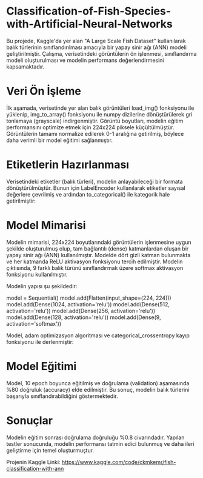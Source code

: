 # Classification-of-Fish-Species-with-Artificial-Neural-Networks

Bu projede, Kaggle'da yer alan "A Large Scale Fish Dataset" kullanılarak balık türlerinin sınıflandırılması amacıyla bir yapay sinir ağı (ANN) modeli geliştirilmiştir. Çalışma, verisetindeki görüntülerin ön işlenmesi, sınıflandırma modeli oluşturulması ve modelin performans değerlendirmesini kapsamaktadır.

# Veri Ön İşleme

İlk aşamada, verisetinde yer alan balık görüntüleri load_img() fonksiyonu ile yüklenip, img_to_array() fonksiyonu ile numpy dizilerine dönüştürülerek gri tonlamaya (grayscale) indirgenmiştir. Görüntü boyutları, modelin eğitim performansını optimize etmek için 224x224 piksele küçültülmüştür. Görüntülerin tamamı normalize edilerek 0-1 aralığına getirilmiş, böylece daha verimli bir model eğitimi sağlanmıştır.

# Etiketlerin Hazırlanması

Verisetindeki etiketler (balık türleri), modelin anlayabileceği bir formata dönüştürülmüştür. Bunun için LabelEncoder kullanılarak etiketler sayısal değerlere çevrilmiş ve ardından to_categorical() ile kategorik hale getirilmiştir:

# Model Mimarisi
Modelin mimarisi, 224x224 boyutlarındaki görüntülerin işlenmesine uygun şekilde oluşturulmuş olup, tam bağlantılı (dense) katmanlardan oluşan bir yapay sinir ağı (ANN) kullanılmıştır. Modelde dört gizli katman bulunmakta ve her katmanda ReLU aktivasyon fonksiyonu tercih edilmiştir. Modelin çıktısında, 9 farklı balık türünü sınıflandırmak üzere softmax aktivasyon fonksiyonu kullanılmıştır.

Modelin yapısı şu şekildedir:

model = Sequential()
model.add(Flatten(input_shape=(224, 224)))
model.add(Dense(1024, activation='relu'))
model.add(Dense(512, activation='relu'))
model.add(Dense(256, activation='relu'))
model.add(Dense(128, activation='relu'))
model.add(Dense(9, activation='softmax'))


Model, adam optimizasyon algoritması ve categorical_crossentropy kayıp fonksiyonu ile derlenmiştir:

# Model Eğitimi
Model, 10 epoch boyunca eğitilmiş ve doğrulama (validation) aşamasında %80 doğruluk (accuracy) elde edilmiştir. Bu sonuç, modelin balık türlerini başarıyla sınıflandırabildiğini göstermektedir.

# Sonuçlar
Modelin eğitim sonrası doğrulama doğruluğu %0.8 civarındadır. Yapılan testler sonucunda, modelin performansı tatmin edici bulunmuş ve daha ileri geliştirme için temel oluşturmuştur.


Projenin Kaggle Linki: https://www.kaggle.com/code/ckmkemr/fish-classification-with-ann




